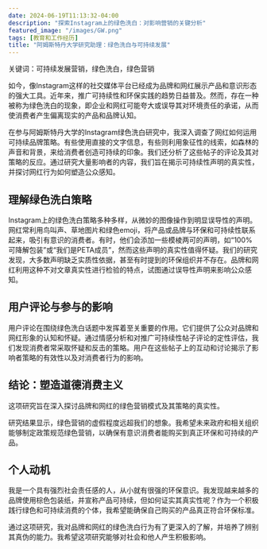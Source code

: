 ```yaml
---
date: 2024-06-19T11:13:32-04:00
description: "探索Instagram上的绿色洗白：对影响营销的关键分析"
featured_image: "/images/GW.png"
tags: [教育和工作经历]
title: "阿姆斯特丹大学研究助理：绿色洗白与可持续发展"
---
```

关键词：可持续发展营销，绿色洗白，绿色营销

如今，像Instagram这样的社交媒体平台已经成为品牌和网红展示产品和意识形态的强大工具。近年来，推广可持续性和环保实践的趋势日益普及。然而，存在一种被称为绿色洗白的现象，即企业和网红可能夸大或误导其对环境责任的承诺，从而使消费者产生偏离现实的产品和品牌认知。
<!--more-->

在参与阿姆斯特丹大学的Instagram绿色洗白研究中，我深入调查了网红如何运用可持续品牌策略。有些使用直接的文字信息，有些则利用象征性的线索，如森林的声音和背景，来给消费者创造可持续的印象。我们还分析了这些帖子的评论及其对策略的反应。通过研究大量影响者的内容，我们旨在揭示可持续性声明的真实性，并探讨网红行为如何塑造公众感知。

## 理解绿色洗白策略
Instagram上的绿色洗白策略多种多样，从微妙的图像操作到明显误导性的声明。网红常利用鸟叫声、草地图片和绿色emoji，将产品或品牌与环保和可持续性联系起来，吸引有意识的消费者。有时，他们会添加一些模棱两可的声明，如“100%可降解包装”或“我们是PETA成员”，然而这些声明的真实性值得怀疑。我们的研究发现，大多数声明缺乏实质性依据，甚至有时提到的环保组织并不存在。品牌和网红利用这种不对文章真实性进行检验的特点，试图通过误导性声明来影响公众感知。

## 用户评论与参与的影响
用户评论在围绕绿色洗白话题中发挥着至关重要的作用。它们提供了公众对品牌和网红形象的认知和怀疑。通过情感分析和对推广可持续性帖子评论的定性评估，我们发现消费者常采取怀疑和反击的策略。用户在这些帖子上的互动和讨论揭示了影响者策略的有效性以及对消费者行为的影响。

## 结论：塑造道德消费主义
这项研究旨在深入探讨品牌和网红的绿色营销模式及其策略的真实性。

研究结果显示，绿色营销的虚假程度远超我们的想象。我希望未来政府和相关组织能够制定政策规范绿色营销，以确保有意识消费者能购买到真正环保和可持续的产品。

## 个人动机
我是一个具有强烈社会责任感的人，从小就有很强的环保意识。我发现越来越多的品牌使用棕色包装纸，并宣称产品可持续，但如何证实其真实性呢？作为一个积极践行绿色和可持续消费的个体，我希望能确保自己购买的产品真正符合环保标准。

通过这项研究，我对品牌和网红的绿色洗白行为有了更深入的了解，并培养了辨别其真伪的能力。我希望这项研究能够对社会和他人产生积极影响。
